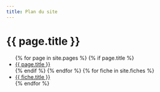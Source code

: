 ```yaml
---
title: Plan du site
---
```

# {{ page.title }}

<ul>
  {% for page in site.pages %}
    {% if page.title %}
    <li>
      <a href="/memos{{ page.url }}">{{ page.title }}</a>
    </li>
    {% endif %}
  {% endfor %}
  {% for fiche in site.fiches %}
    <li>
      <a href="/memos{{ fiche.url }}">{{ fiche.title }}</a>
    </li>
  {% endfor %}
</ul>
